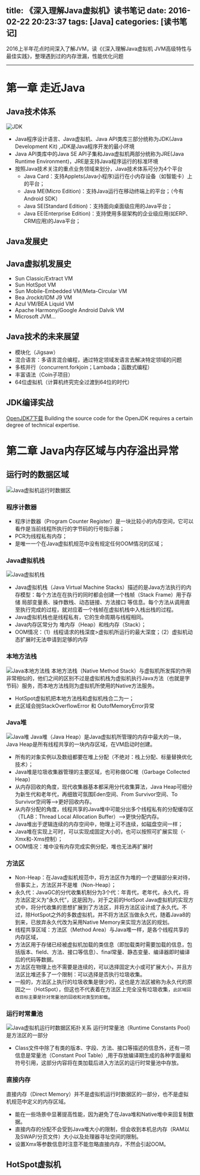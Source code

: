 title: 《深入理解Java虚拟机》读书笔记
date: 2016-02-22 20:23:37
tags: [Java]
categories: [读书笔记]
---

2016上半年花点时间深入了解JVM，读《《深入理解Java虚拟机 JVM高级特性与最佳实践》，整理遇到过的内存泄漏，性能优化问题
- - -
<!-- more -->

# 第一章 走近Java
## Java技术体系
![JDK](JDK技术组成.png)
* Java程序设计语言、Java虚拟机、Java API类库三部分统称为JDK(Java Development Kit) ,JDK是Java程序开发的最小环境
* Java API类库中的Java SE API子集和Java虚拟机两部分统称为JRE(Java Runtime Environment)，JRE是支持Java程序运行的标准环境
* 按照Java技术关注的重点业务领域来划分，Java技术体系可分为4个平台
  * Java Card：支持Applets(Java小程序)运行在小内存设备（如智能卡）上的平台；
  * Java ME(Micro Edition)：支持Java运行在移动终端上的平台；（今有Android SDK）
  * Java SE(Standard Edition)：支持面向桌面级应用的Java平台；
  * Java EE(Enterprise Edition)：支持使用多层架构的企业级应用(如ERP、CRM应用)的Java平台；

## Java发展史
## Java虚拟机发展史
* Sun Classic/Extract VM
* Sun HotSpot VM
* Sun Mobile-Embedded VM/Meta-Circular VM
* Bea Jrockit/IDM J9 VM
* Azul VM/BEA Liquid VM
* Apache Harmony/Google Android Dalvik VM
* Microsoft JVM...

## Java技术的未来展望
* 模块化（Jigsaw）
* 混合语言：多语言混合编程，通过特定领域发语言去解决特定领域的问题
* 多核并行（concurrent.forkjoin；Lambada；函数式编程）
* 丰富语法（Coin子项目）
* 64位虚拟机（计算机终究完全过渡到64位的时代）

## JDK编译实战
[OpenJDK7下载](https://jdk7.java.net/source.html)
Building the source code for the OpenJDK requires a certain degree of technical expertise.

# 第二章 Java内存区域与内存溢出异常
## 运行时的数据区域
![Java虚拟机运行时数据区](Java虚拟机运行时数据区.jpg)
### 程序计数器
* 程序计数器（Program Counter Register）是一块比较小的内存空间，它可以看作是当前线程所执行的字节码的行号指示器；
* PCR为线程私有内存；
* 是唯一一个在Java虚拟机规范中没有规定任何OOM情况的区域；

### Java虚拟机栈
![Java虚拟机栈](JavaStacks.jpg)
* Java虚拟机栈（Java Virtual Machine Stacks）描述的是Java方法执行的内存模型：每个方法在在执行的同时都会创建一个栈帧（Stack Frame）用于存储 局部变量表、操作数栈、动态链接、方法接口 等信息。每个方法从调用直至执行完成的过程，就对应着一个栈帧在虚拟机栈中入栈出栈的过程。
* Java虚拟机栈也是线程私有，它的生命周期与线程相同。
* Java内存区常分为 堆内存（Heap）和栈内存（Stack）；
* OOM情况：（1）线程请求的栈深度>虚拟机所运行的最大深度；（2）虚拟机动态扩展时无法申请到足够的内存

### 本地方法栈
![Java本地方法栈](Java本地方法栈.png)
本地方法栈（Native Method Stack）与虚拟机所发挥的作用非常相似的，他们之间的区别不过是虚拟机栈为虚拟机执行Java方法（也就是字节码）服务，而本地方法栈则为虚拟机所使用的Native方法服务。
* HotSpot虚拟机把本地方法栈和虚拟机栈合二为一；
* 此区域会抛StackOverflowError 和 OutofMemoryError异常

### Java堆
![Java堆](JavaHeap.gif)
Java堆（Java Heap）是Java虚拟机所管理的内存中最大的一块，Java Heap是所有线程共享的一块内存区域，在VM启动时创建。
* 所有的对象实例以及数组都要在堆上分配（不绝对：栈上分配、标量替换优化技术）；
* Java堆是垃圾收集器管理的主要区域，也可称做GC堆（Garbage Collected Heap）
* 从内存回收的角度，现代收集器基本都采用分代收集算法，Java Heap可细分为新生代和老年代，再细致可氛围Eden空间、From Survivor空间、To Survivor空间等-->更好回收内存。
* 从内存分配的角度，线程共享的Java堆中可能分出多个线程私有的分配缓存区（TLAB：Thread Local Allocation Buffer）-->更快分配内存。
* Java堆出于逻辑连续的内存空间中，物理上可不连续，如磁盘空间一样；
* Java堆在实现上可时，可以实现成固定大小的，也可以按照可扩展实现（-Xmx和-Xms控制）；
* OOM情况：堆中没有内存完成实例分配，堆也无法再扩展时

### 方法区
* Non-Heap：在Java虚拟机规范中，将方法区作为堆的一个逻辑部分来对待，但事实上，方法区并不是堆（Non-Heap）；
* 永久代：JavaGC的分代收集机制分为3个代：年青代，老年代，永久代，将方法区定义为“永久代”，这是因为，对于之前的HotSpot Java虚拟机的实现方式中，将分代收集的思想扩展到了方法区，并将方法区设计成了永久代。不过，除HotSpot之外的多数虚拟机，并不将方法区当做永久代，随着Java8的到来，已放弃永久代改为采用Native Memory来实现方法区的规划。
* 线程共享区域：方法区（Method Area）与Java堆一样，是各个线程共享的内存区域，
* 方法区用于存储已经被虚拟机加载的类信息（即加载类时需要加载的信息，包括版本、field、方法、接口等信息）、final常量、静态变量、编译器即时编译后的代码等数据。
* 方法区在物理上也不需要是连续的，可以选择固定大小或可扩展大小，并且方法区比堆还多了一个限制：可以选择是否执行垃圾收集。
* 一般的，方法区上执行的垃圾收集是很少的，这也是方法区被称为永久代的原因之一（HotSpot），但这也不代表着在方法区上完全没有垃圾收集，`此区域回收目标主要是针对常量池的回收和对类型的卸载`。 

### 运行时常量池
![Java虚拟机运行时数据区拓扑关系](Java虚拟机运行时数据区拓扑关系.png)
运行时常量池（Runtime Constants Pool）是方法区的一部分
* Class文件中除了有类的版本、字段、方法、接口等描述的信息外，还有一项信息是常量池（Constant Pool Table）,用于存放编译期生成的各种字面量和符号引用，这部分内容将在类加载后进入方法区的运行时常量池中存放。

### 直接内存
直接内存（Direct Memory）并不是虚拟机运行时数据区的一部分，也不是虚拟机规范中定义的内存区域。
* 能在一些场景中显著提高性能，因为避免了在Java堆和Native堆中来回复制数据。
* 直接内存的分配不会受到Java堆大小的限制，但会收到本机总内存（RAM以及SWAP/分页文件）大小以及处理器寻址空间的限制。
* 设置Xmx等参数信息时注意不能忽略直接内存，不然会引起OOM。

## HotSpot虚拟机
